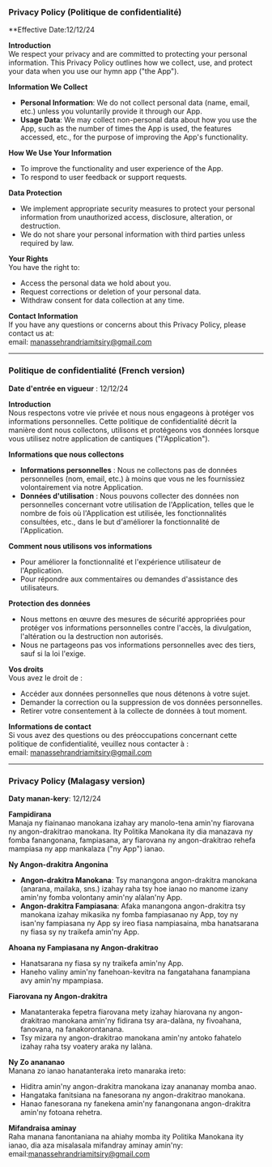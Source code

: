 ### **Privacy Policy (Politique de confidentialité)**

**Effective Date:12/12/24

**Introduction**  
We respect your privacy and are committed to protecting your personal information. This Privacy Policy outlines how we collect, use, and protect your data when you use our hymn app ("the App").

**Information We Collect**
- **Personal Information**: We do not collect personal data (name, email, etc.) unless you voluntarily provide it through our App.
- **Usage Data**: We may collect non-personal data about how you use the App, such as the number of times the App is used, the features accessed, etc., for the purpose of improving the App's functionality.

**How We Use Your Information**
- To improve the functionality and user experience of the App.
- To respond to user feedback or support requests.

**Data Protection**
- We implement appropriate security measures to protect your personal information from unauthorized access, disclosure, alteration, or destruction.
- We do not share your personal information with third parties unless required by law.

**Your Rights**  
You have the right to:
- Access the personal data we hold about you.
- Request corrections or deletion of your personal data.
- Withdraw consent for data collection at any time.

**Contact Information**  
If you have any questions or concerns about this Privacy Policy, please contact us at:  
email: manassehrandriamitsiry@gmail.com

---

### **Politique de confidentialité (French version)**

**Date d'entrée en vigueur** : 12/12/24

**Introduction**  
Nous respectons votre vie privée et nous nous engageons à protéger vos informations personnelles. Cette politique de confidentialité décrit la manière dont nous collectons, utilisons et protégeons vos données lorsque vous utilisez notre application de cantiques ("l'Application").

**Informations que nous collectons**
- **Informations personnelles** : Nous ne collectons pas de données personnelles (nom, email, etc.) à moins que vous ne les fournissiez volontairement via notre Application.
- **Données d'utilisation** : Nous pouvons collecter des données non personnelles concernant votre utilisation de l'Application, telles que le nombre de fois où l'Application est utilisée, les fonctionnalités consultées, etc., dans le but d'améliorer la fonctionnalité de l'Application.

**Comment nous utilisons vos informations**
- Pour améliorer la fonctionnalité et l'expérience utilisateur de l'Application.
- Pour répondre aux commentaires ou demandes d'assistance des utilisateurs.

**Protection des données**
- Nous mettons en œuvre des mesures de sécurité appropriées pour protéger vos informations personnelles contre l'accès, la divulgation, l'altération ou la destruction non autorisés.
- Nous ne partageons pas vos informations personnelles avec des tiers, sauf si la loi l'exige.

**Vos droits**  
Vous avez le droit de :
- Accéder aux données personnelles que nous détenons à votre sujet.
- Demander la correction ou la suppression de vos données personnelles.
- Retirer votre consentement à la collecte de données à tout moment.

**Informations de contact**  
Si vous avez des questions ou des préoccupations concernant cette politique de confidentialité, veuillez nous contacter à :  
email: manassehrandriamitsiry@gmail.com

---

### **Privacy Policy (Malagasy version)**

**Daty manan-kery**: 12/12/24

**Fampidirana**  
Manaja ny fiainanao manokana izahay ary manolo-tena amin'ny fiarovana ny angon-drakitrao manokana. Ity Politika Manokana ity dia manazava ny fomba fanangonana, fampiasana, ary fiarovana ny angon-drakitrao rehefa mampiasa ny app mankalaza ("ny App") ianao.

**Ny Angon-drakitra Angonina**
- **Angon-drakitra Manokana**: Tsy manangona angon-drakitra manokana (anarana, mailaka, sns.) izahay raha tsy hoe ianao no manome izany amin'ny fomba volontany amin'ny alàlan'ny App.
- **Angon-drakitra Fampiasana**: Afaka manangona angon-drakitra tsy manokana izahay mikasika ny fomba fampiasanao ny App, toy ny isan'ny fampiasana ny App sy ireo fiasa nampiasaina, mba hanatsarana ny fiasa sy ny traikefa amin'ny App.

**Ahoana ny Fampiasana ny Angon-drakitrao**
- Hanatsarana ny fiasa sy ny traikefa amin'ny App.
- Haneho valiny amin'ny fanehoan-kevitra na fangatahana fanampiana avy amin'ny mpampiasa.

**Fiarovana ny Angon-drakitra**
- Manatanteraka fepetra fiarovana mety izahay hiarovana ny angon-drakitrao manokana amin'ny fidirana tsy ara-dalàna, ny fivoahana, fanovana, na fanakorontanana.
- Tsy mizara ny angon-drakitrao manokana amin'ny antoko fahatelo izahay raha tsy voatery araka ny lalàna.

**Ny Zo anananao**  
Manana zo ianao hanatanteraka ireto manaraka ireto:
- Hiditra amin'ny angon-drakitra manokana izay anananay momba anao.
- Hangataka fanitsiana na fanesorana ny angon-drakitrao manokana.
- Hanao fanesorana ny fanekena amin'ny fanangonana angon-drakitra amin'ny fotoana rehetra.

**Mifandraisa aminay**  
Raha manana fanontaniana na ahiahy momba ity Politika Manokana ity ianao, dia aza misalasala mifandray aminay amin'ny:  
email:manassehrandriamitsiry@gmail.com
